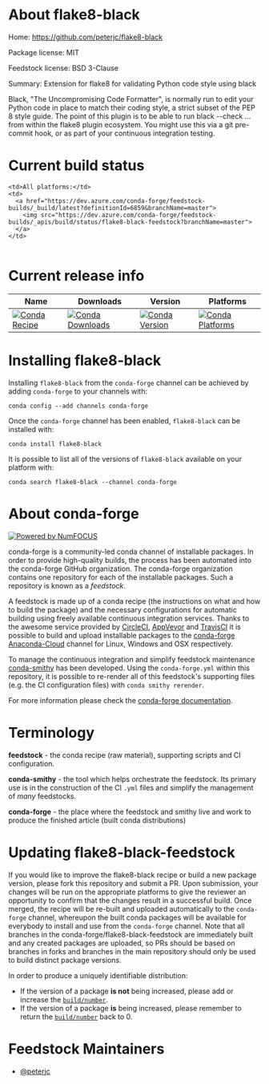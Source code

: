 About flake8-black
==================

Home: https://github.com/peterjc/flake8-black

Package license: MIT

Feedstock license: BSD 3-Clause

Summary: Extension for flake8 for validating Python code style using black

Black, "The Uncompromising Code Formatter", is normally run to edit your
Python code in place to match their coding style, a strict subset of the
PEP 8 style guide. The point of this plugin is to be able to run
black --check ... from within the flake8 plugin ecosystem. You might use
this via a git pre-commit hook, or as part of your continuous integration
testing.


Current build status
====================


<table><tr>
    
    <td>All platforms:</td>
    <td>
      <a href="https://dev.azure.com/conda-forge/feedstock-builds/_build/latest?definitionId=6859&branchName=master">
        <img src="https://dev.azure.com/conda-forge/feedstock-builds/_apis/build/status/flake8-black-feedstock?branchName=master">
      </a>
    </td>
  </tr>
</table>

Current release info
====================

| Name | Downloads | Version | Platforms |
| --- | --- | --- | --- |
| [![Conda Recipe](https://img.shields.io/badge/recipe-flake8--black-green.svg)](https://anaconda.org/conda-forge/flake8-black) | [![Conda Downloads](https://img.shields.io/conda/dn/conda-forge/flake8-black.svg)](https://anaconda.org/conda-forge/flake8-black) | [![Conda Version](https://img.shields.io/conda/vn/conda-forge/flake8-black.svg)](https://anaconda.org/conda-forge/flake8-black) | [![Conda Platforms](https://img.shields.io/conda/pn/conda-forge/flake8-black.svg)](https://anaconda.org/conda-forge/flake8-black) |

Installing flake8-black
=======================

Installing `flake8-black` from the `conda-forge` channel can be achieved by adding `conda-forge` to your channels with:

```
conda config --add channels conda-forge
```

Once the `conda-forge` channel has been enabled, `flake8-black` can be installed with:

```
conda install flake8-black
```

It is possible to list all of the versions of `flake8-black` available on your platform with:

```
conda search flake8-black --channel conda-forge
```


About conda-forge
=================

[![Powered by NumFOCUS](https://img.shields.io/badge/powered%20by-NumFOCUS-orange.svg?style=flat&colorA=E1523D&colorB=007D8A)](http://numfocus.org)

conda-forge is a community-led conda channel of installable packages.
In order to provide high-quality builds, the process has been automated into the
conda-forge GitHub organization. The conda-forge organization contains one repository
for each of the installable packages. Such a repository is known as a *feedstock*.

A feedstock is made up of a conda recipe (the instructions on what and how to build
the package) and the necessary configurations for automatic building using freely
available continuous integration services. Thanks to the awesome service provided by
[CircleCI](https://circleci.com/), [AppVeyor](https://www.appveyor.com/)
and [TravisCI](https://travis-ci.org/) it is possible to build and upload installable
packages to the [conda-forge](https://anaconda.org/conda-forge)
[Anaconda-Cloud](https://anaconda.org/) channel for Linux, Windows and OSX respectively.

To manage the continuous integration and simplify feedstock maintenance
[conda-smithy](https://github.com/conda-forge/conda-smithy) has been developed.
Using the ``conda-forge.yml`` within this repository, it is possible to re-render all of
this feedstock's supporting files (e.g. the CI configuration files) with ``conda smithy rerender``.

For more information please check the [conda-forge documentation](https://conda-forge.org/docs/).

Terminology
===========

**feedstock** - the conda recipe (raw material), supporting scripts and CI configuration.

**conda-smithy** - the tool which helps orchestrate the feedstock.
                   Its primary use is in the construction of the CI ``.yml`` files
                   and simplify the management of *many* feedstocks.

**conda-forge** - the place where the feedstock and smithy live and work to
                  produce the finished article (built conda distributions)


Updating flake8-black-feedstock
===============================

If you would like to improve the flake8-black recipe or build a new
package version, please fork this repository and submit a PR. Upon submission,
your changes will be run on the appropriate platforms to give the reviewer an
opportunity to confirm that the changes result in a successful build. Once
merged, the recipe will be re-built and uploaded automatically to the
`conda-forge` channel, whereupon the built conda packages will be available for
everybody to install and use from the `conda-forge` channel.
Note that all branches in the conda-forge/flake8-black-feedstock are
immediately built and any created packages are uploaded, so PRs should be based
on branches in forks and branches in the main repository should only be used to
build distinct package versions.

In order to produce a uniquely identifiable distribution:
 * If the version of a package **is not** being increased, please add or increase
   the [``build/number``](https://conda.io/docs/user-guide/tasks/build-packages/define-metadata.html#build-number-and-string).
 * If the version of a package **is** being increased, please remember to return
   the [``build/number``](https://conda.io/docs/user-guide/tasks/build-packages/define-metadata.html#build-number-and-string)
   back to 0.

Feedstock Maintainers
=====================

* [@peterjc](https://github.com/peterjc/)

